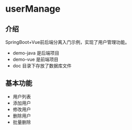 # userManage

## 介绍
SpringBoot+Vue前后端分离入门示例，实现了用户管理功能。
- demo-java 是后端项目
- demo-vue 是前端项目
- doc 目录下存放了数据库文件
## 基本功能

- 用户列表
- 添加用户
- 修改用户
- 删除用户
- 批量删除



